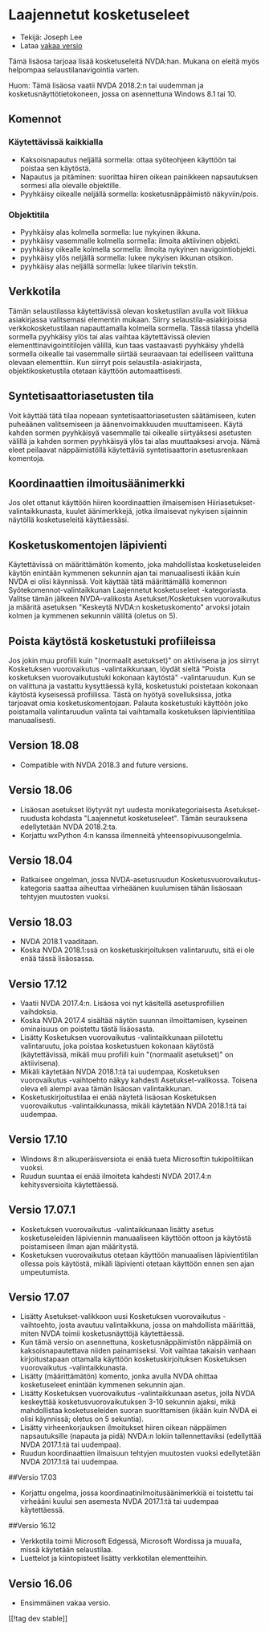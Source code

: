 # Laajennetut kosketuseleet #

* Tekijä: Joseph Lee
* Lataa [vakaa versio][1]

Tämä lisäosa tarjoaa lisää kosketuseleitä NVDA:han. Mukana on eleitä myös
helpompaa selaustilanavigointia varten.

Huom: Tämä lisäosa vaatii NVDA 2018.2:n tai uudemman ja
kosketusnäyttötietokoneen, jossa on asennettuna Windows 8.1 tai 10.

## Komennot

### Käytettävissä kaikkialla

* Kaksoisnapautus neljällä sormella: ottaa syöteohjeen käyttöön tai poistaa
  sen käytöstä.
* Napautus ja pitäminen: suorittaa hiiren oikean painikkeen napsautuksen
  sormesi alla olevalle objektille.
* Pyyhkäisy oikealle neljällä sormella: kosketusnäppäimistö näkyviin/pois.

### Objektitila

* Pyyhkäisy alas kolmella sormella: lue nykyinen ikkuna.
* pyyhkäisy vasemmalle kolmella sormella: ilmoita aktiivinen objekti.
* pyyhkäisy oikealle kolmella sormella: ilmoita nykyinen navigointiobjekti.
* pyyhkäisy ylös neljällä sormella: lukee nykyisen ikkunan otsikon.
* pyyhkäisy alas neljällä sormella: lukee tilarivin tekstin.

## Verkkotila

Tämän selaustilassa käytettävissä olevan kosketustilan avulla voit liikkua
asiakirjassa valitsemasi elementin mukaan. Siirry selaustila-asiakirjoissa
verkkokosketustilaan napauttamalla kolmella sormella. Tässä tilassa yhdellä
sormella pyyhkäisy ylös tai alas vaihtaa käytettävissä olevien
elementtinavigointitilojen välillä, kun taas vastaavasti pyyhkäisy yhdellä
sormella oikealle tai vasemmalle siirtää seuraavaan tai edelliseen valittuna
olevaan elementtiin. Kun siirryt pois selaustila-asiakirjasta,
objektikosketustila otetaan käyttöön automaattisesti.

## Syntetisaattoriasetusten tila

Voit käyttää tätä tilaa nopeaan syntetisaattoriasetusten säätämiseen, kuten
puheäänen valitsemiseen ja äänenvoimakkuuden muuttamiseen. Käytä kahden
sormen pyyhkäisyä vasemmalle tai oikealle siirtyäksesi asetusten välillä ja
kahden sormen pyyhkäisyä ylös tai alas muuttaaksesi arvoja. Nämä eleet
peilaavat näppäimistöllä käytettäviä syntetisaattorin asetusrenkaan
komentoja.

## Koordinaattien ilmoitusäänimerkki

Jos olet ottanut käyttöön hiiren koordinaattien ilmaisemisen
Hiiriasetukset-valintaikkunasta, kuulet äänimerkkejä, jotka ilmaisevat
nykyisen sijainnin näytöllä kosketuseleitä käyttäessäsi.

## Kosketuskomentojen läpivienti

Käytettävissä on määrittämätön komento, joka mahdollistaa kosketuseleiden
käytön enintään kymmenen sekunnin ajan tai manuaalisesti ikään kuin NVDA ei
olisi käynnissä. Voit käyttää tätä määrittämällä komennon
Syötekomennot-valintaikkunan Laajennetut kosketuseleet
-kategoriasta. Valitse tämän jälkeen NVDA-valikosta Asetukset/Kosketuksen
vuorovaikutus ja määritä asetuksen "Keskeytä NVDA:n kosketuskomento" arvoksi
jotain kolmen ja kymmenen sekunnin väliltä (oletus on 5).

## Poista käytöstä kosketustuki profiileissa

Jos jokin muu profiili kuin "(normaalit asetukset)" on aktiivisena ja jos
siirryt Kosketuksen vuorovaikutus -valintaikkunaan, löydät sieltä "Poista
kosketuksen vuorovaikutustuki kokonaan käytöstä" -valintaruudun. Kun se on
valittuna ja vastattu kysyttäessä kyllä, kosketustuki poistetaan kokonaan
käytöstä kyseisessä profiilissa. Tästä on hyötyä sovelluksissa, jotka
tarjoavat omia kosketuskomentojaan. Palauta kosketustuki käyttöön joko
poistamalla valintaruudun valinta tai vaihtamalla kosketuksen
läpivientitilaa manuaalisesti.

## Version 18.08

* Compatible with NVDA 2018.3 and future versions.

## Versio 18.06

* Lisäosan asetukset löytyvät nyt uudesta monikategoriaisesta
  Asetukset-ruudusta kohdasta "Laajennetut kosketuseleet". Tämän seurauksena
  edellytetään NVDA 2018.2:ta.
* Korjattu wxPython 4:n kanssa ilmenneitä yhteensopivuusongelmia.

## Versio 18.04

* Ratkaisee ongelman, jossa NVDA-asetusruudun
  Kosketusvuorovaikutus-kategoria saattaa aiheuttaa virheäänen kuulumisen
  tähän lisäosaan tehtyjen muutosten vuoksi.

## Versio 18.03

* NVDA 2018.1 vaaditaan.
* Koska NVDA 2018.1:ssä on kosketuskirjoituksen valintaruutu, sitä ei ole
  enää tässä lisäosassa.

## Versio 17.12

* Vaatii NVDA 2017.4:n. Lisäosa voi nyt käsitellä asetusprofiilien
  vaihdoksia.
* Koska NVDA 2017.4 sisältää näytön suunnan ilmoittamisen, kyseinen
  ominaisuus on poistettu tästä lisäosasta.
* Lisätty Kosketuksen vuorovaikutus -valintaikkunaan piilotettu
  valintaruutu, joka poistaa kosketustuen kokonaan käytöstä (käytettävissä,
  mikäli muu profiili kuin "(normaalit asetukset)" on aktiivisena).
* Mikäli käytetään NVDA 2018.1:tä tai uudempaa, Kosketuksen vuorovaikutus
  -vaihtoehto näkyy kahdesti Asetukset-valikossa. Toisena oleva eli alempi
  avaa tämän lisäosan valintaikkunan.
* Kosketuskirjoitustilaa ei enää näytetä lisäosan Kosketuksen vuorovaikutus
  -valintaikkunassa, mikäli käytetään NVDA 2018.1:tä tai uudempaa.

## Versio 17.10

* Windows 8:n alkuperäisversiota ei enää tueta Microsoftin tukipolitiikan
  vuoksi.
* Ruudun suuntaa ei enää ilmoiteta kahdesti NVDA 2017.4:n kehitysversioita
  käytettäessä.

## Versio 17.07.1

* Kosketuksen vuorovaikutus -valintaikkunaan lisätty asetus kosketuseleiden
  läpiviennin manuaaliseen käyttöön ottoon ja käytöstä poistamiseen ilman
  ajan määritystä.
* Kosketuksen vuorovaikutus otetaan käyttöön manuaalisen läpivientitilan
  ollessa pois käytöstä, mikäli läpivienti otetaan käyttöön ennen sen ajan
  umpeutumista.

## Versio 17.07

* Lisätty Asetukset-valikkoon uusi Kosketuksen vuorovaikutus -vaihtoehto,
  josta avautuu valintaikkuna, jossa on mahdollista määrittää, miten NVDA
  toimii kosketusnäyttöjä käytettäessä.
* Kun tämä versio on asennettuna, kosketusnäppäimistön näppäimiä on
  kaksoisnapautettava niiden painamiseksi. Voit vaihtaa takaisin vanhaan
  kirjoitustapaan ottamalla käyttöön kosketuskirjoituksen Kosketuksen
  vuorovaikutus -valintaikkunasta.
* Lisätty (määrittämätön) komento, jonka avulla NVDA ohittaa kosketuseleet
  enintään kymmenen sekunnin ajan.
* Lisätty Kosketuksen vuorovaikutus -valintaikkunaan asetus, jolla NVDA
  keskeyttää kosketusvuorovaikutuksen  3-10 sekunnin ajaksi, mikä
  mahdollistaa kosketuseleiden suoran suorittamisen (ikään kuin NVDA ei
  olisi käynnissä; oletus on 5 sekuntia).
* Lisätty virheenkorjauksen ilmoitukset hiiren oikean näppäimen
  napsautuksille (napauta ja pidä) NVDA:n lokiin tallennettaviksi
  (edellyttää NVDA 2017.1:tä tai uudempaa).
* Ruudun koordinaattien ilmaisuun tehtyjen muutosten vuoksi edellytetään
  NVDA 2017.1:tä tai uudempaa.

##Versio 17.03

* Korjattu ongelma, jossa koordinaatinilmoitusäänimerkkiä ei toistettu tai
  virheääni kuului sen asemesta NVDA 2017.1:tä tai uudempaa käytettäessä.

##Versio 16.12

* Verkkotila toimii Microsoft Edgessä, Microsoft Wordissa ja muualla, missä
  käytetään selaustilaa.
* Luettelot ja kiintopisteet lisätty verkkotilan elementteihin.

## Versio 16.06

* Ensimmäinen vakaa versio.

[[!tag dev stable]]

[1]: https://addons.nvda-project.org/files/get.php?file=ets
